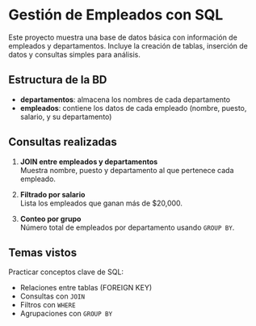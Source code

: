 # Gestión de Empleados con SQL

Este proyecto muestra una base de datos básica con información de empleados y departamentos. Incluye la creación de tablas, inserción de datos y consultas simples para análisis.

## Estructura de la BD

- **departamentos**: almacena los nombres de cada departamento
- **empleados**: contiene los datos de cada empleado (nombre, puesto, salario, y su departamento)

##  Consultas realizadas

1. **JOIN entre empleados y departamentos**  
   Muestra nombre, puesto y departamento al que pertenece cada empleado.

2. **Filtrado por salario**  
   Lista los empleados que ganan más de $20,000.

3. **Conteo por grupo**  
   Número total de empleados por departamento usando `GROUP BY`.

##  Temas vistos

Practicar conceptos clave de SQL:
- Relaciones entre tablas (FOREIGN KEY)
- Consultas con `JOIN`
- Filtros con `WHERE`
- Agrupaciones con `GROUP BY`


